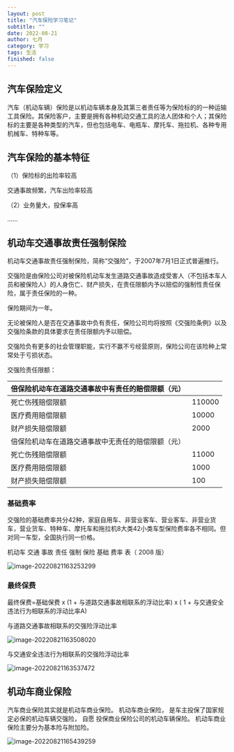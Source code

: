```yaml
---
layout: post
title: "汽车保险学习笔记"
subtitle: ""
date: 2022-08-21
author: 七月
category: 学习
tags: 生活
finished: false
---
```


## 汽车保险定义

汽车（机动车辆）保险是以机动车辆本身及其第三者责任等为保险标的的一种运输工具保险。其保险客户，主要是拥有各种机动交通工具的法人团体和个人；其保险标的主要是各种类型的汽车，但也包括电车、电瓶车、摩托车、拖拉机、各种专用机械车、特种车等。

## 汽车保险的基本特征

（1）保险标的出险率较高

交通事故频繁，汽车出险率较高

（2）业务量大，投保率高

......

## 机动车交通事故责任强制保险

机动车交通事故责任强制保险，简称“交强险”，于2007年7月1日正式普遍推行。

交强险是由保险公司对被保险机动车发生道路交通事故造成受害人（不包括本车人员和被保险人）的人身伤亡、财产损失，在责任限额内予以赔偿的强制性责任保险，属于责任保险的一种。

保险期间为一年。

无论被保险人是否在交通事故中负有责任，保险公司均将按照《交强险条例》以及交强险条款的具体要求在责任限额内予以赔偿。

交强险负有更多的社会管理职能，实行不赢不亏经营原则，保险公司在该险种上常常处于亏损状态。

交强险责任限额：

| 倍保险机动车在道路交通事故中有责任的赔偿限额（元） |        |
| -------------------------------------------------- | ------ |
| 死亡伤残赔偿限额                                   | 110000 |
| 医疗费用赔偿限额                                   | 10000  |
| 财产损失赔偿限额                                   | 2000   |
| 倍保险机动车在道路交通事故中无责任的赔偿限额（元） |        |
| 死亡伤残赔偿限额                                   | 11000  |
| 医疗费用赔偿限额                                   | 1000   |
| 财产损失赔偿限额                                   | 100    |

### 基础费率

交强险的基础费率共分42种，家庭自用车、非营业客车、营业客车、非营业货车，营业货车、特种车、摩托车和拖拉机8大类42小类车型保险费率各不相同。但对同一车型，全国执行同一价格。

机动车 交通 事故 责任 强制 保险 基础 费率 表（ 2008 版）

![image-20220821163253299](D:/Project/github/Rosanne-Luo-io/Rosanne-Luo.github.io/img/image-20220821163253299.png)

### 最终保费

最终保费=基础保费 x (1 + 与道路交通事故相联系的浮动比率) x ( 1 + 与交通安全违法行为相联系的浮动比率A)

与道路交通事故相联系的交强险浮动比率

![image-20220821163508020](D:/Project/github/Rosanne-Luo-io/Rosanne-Luo.github.io/img/image-20220821163508020.png)

与交通安全违法行为相联系的交强险浮动比率

![image-20220821163537472](D:/Project/github/Rosanne-Luo-io/Rosanne-Luo.github.io/img/image-20220821163537472.png)

## 机动车商业保险

汽车商业保险其实就是机动车商业保险。 机动车商业保险， 是车主投保了国家规定必保的机动车辆交强险， 自愿 投保商业保险公司的机动车辆保险。 机动车商业保险主要分为基本险与附加险。

![image-20220821165439259](D:/Project/github/Rosanne-Luo-io/Rosanne-Luo.github.io/img/image-20220821165439259.png)